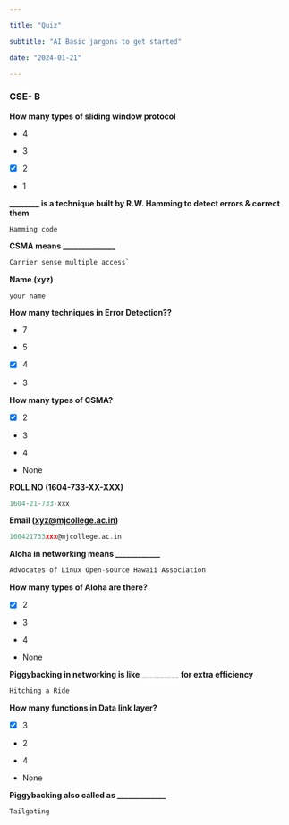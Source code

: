 ```yaml
---

title: "Quiz"

subtitle: "AI Basic jargons to get started"

date: "2024-01-21"

---
```


### CSE- B



  
  

**How many types of sliding window protocol**

- 4

- 3

- [x] 2

- 1

  

**________ is a technique built by R.W. Hamming to detect errors & correct them**

```
Hamming code
```

  

**CSMA means ______________**

```c
Carrier sense multiple access`
```

  
**Name (xyz)**

```c
your name
```

  

**How many techniques in Error Detection??**

- 7

- 5

- [x] 4

- 3

  

**How many types of CSMA?**

- [x] 2

- 3

- 4

- None

  

**ROLL NO (1604-733-XX-XXX)**

```c
1604-21-733-xxx
```

  

**Email (xyz@mjcollege.ac.in)**

```c
160421733xxx@mjcollege.ac.in
```

  

**Aloha in networking means ____________**

```c
Advocates of Linux Open-source Hawaii Association
```

  

**How many types of Aloha are there?**

- [x] 2

- 3

- 4

- None

  

**Piggybacking in networking is like __________ for extra efficiency**

```c
Hitching a Ride
```

  

**How many functions in Data link layer?**

- [x] 3

- 2

- 4

- None

  

**Piggybacking also called as _____________**

  

```
Tailgating
```
